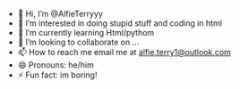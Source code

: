 - 👋 Hi, I’m @AlfieTerryyy
- 👀 I’m interested in doing stupid stuff and coding in html
- 🌱 I’m currently learning Html/pythom
- 💞️ I’m looking to collaborate on ...
- 📫 How to reach me email me at alfie.terry1@outlook.com
- 😄 Pronouns: he/him
- ⚡ Fun fact: im boring!

<!---
AlfieTerryyy/AlfieTerryyy is a ✨ special ✨ repository because its `README.md` (this file) appears on your GitHub profile.
You can click the Preview link to take a look at your changes.
--->
